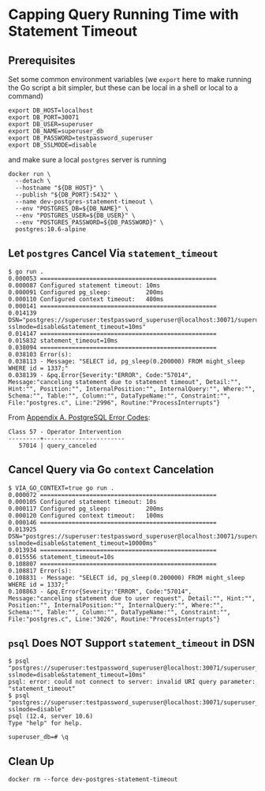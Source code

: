 # Capping Query Running Time with Statement Timeout

## Prerequisites

Set some common environment variables (we `export` here to make running
the Go script a bit simpler, but these can be local in a shell or local
to a command)

```
export DB_HOST=localhost
export DB_PORT=30071
export DB_USER=superuser
export DB_NAME=superuser_db
export DB_PASSWORD=testpassword_superuser
export DB_SSLMODE=disable
```

and make sure a local `postgres` server is running

```
docker run \
  --detach \
  --hostname "${DB_HOST}" \
  --publish "${DB_PORT}:5432" \
  --name dev-postgres-statement-timeout \
  --env "POSTGRES_DB=${DB_NAME}" \
  --env "POSTGRES_USER=${DB_USER}" \
  --env "POSTGRES_PASSWORD=${DB_PASSWORD}" \
  postgres:10.6-alpine
```

## Let `postgres` Cancel Via `statement_timeout`

```
$ go run .
0.000053 ==================================================
0.000087 Configured statement timeout: 10ms
0.000091 Configured pg_sleep:          200ms
0.000110 Configured context timeout:   400ms
0.000141 ==================================================
0.014139 DSN="postgres://superuser:testpassword_superuser@localhost:30071/superuser_db?sslmode=disable&statement_timeout=10ms"
0.014147 ==================================================
0.015832 statement_timeout=10ms
0.038094 ==================================================
0.038103 Error(s):
0.038113 - Message: "SELECT id, pg_sleep(0.200000) FROM might_sleep WHERE id = 1337;"
0.038139 - &pq.Error{Severity:"ERROR", Code:"57014", Message:"canceling statement due to statement timeout", Detail:"", Hint:"", Position:"", InternalPosition:"", InternalQuery:"", Where:"", Schema:"", Table:"", Column:"", DataTypeName:"", Constraint:"", File:"postgres.c", Line:"2996", Routine:"ProcessInterrupts"}
```

From [Appendix A. PostgreSQL Error Codes][1]:

```
Class 57 - Operator Intervention
---------+-----------------------
   57014 | query_canceled
```

## Cancel Query via Go `context` Cancelation

```
$ VIA_GO_CONTEXT=true go run .
0.000072 ==================================================
0.000105 Configured statement timeout: 10s
0.000117 Configured pg_sleep:          200ms
0.000120 Configured context timeout:   100ms
0.000146 ==================================================
0.013925 DSN="postgres://superuser:testpassword_superuser@localhost:30071/superuser_db?sslmode=disable&statement_timeout=10000ms"
0.013934 ==================================================
0.015556 statement_timeout=10s
0.108807 ==================================================
0.108817 Error(s):
0.108831 - Message: "SELECT id, pg_sleep(0.200000) FROM might_sleep WHERE id = 1337;"
0.108863 - &pq.Error{Severity:"ERROR", Code:"57014", Message:"canceling statement due to user request", Detail:"", Hint:"", Position:"", InternalPosition:"", InternalQuery:"", Where:"", Schema:"", Table:"", Column:"", DataTypeName:"", Constraint:"", File:"postgres.c", Line:"3026", Routine:"ProcessInterrupts"}
```

## `psql` Does **NOT** Support `statement_timeout` in DSN

```
$ psql "postgres://superuser:testpassword_superuser@localhost:30071/superuser_db?sslmode=disable&statement_timeout=10ms"
psql: error: could not connect to server: invalid URI query parameter: "statement_timeout"
$ psql "postgres://superuser:testpassword_superuser@localhost:30071/superuser_db?sslmode=disable"
psql (12.4, server 10.6)
Type "help" for help.

superuser_db=# \q
```

## Clean Up

```
docker rm --force dev-postgres-statement-timeout
```

[1]: https://www.postgresql.org/docs/10/errcodes-appendix.html
